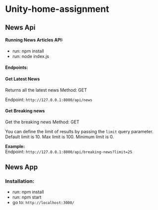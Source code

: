 # Unity-home-assignment

## News Api

#### Running News Articles API:
* run: npm install
* run: node index.js

#### Endpoints:

#### Get Latest News

Returns all the latest news
Method: GET

Endpoint: `http://127.0.0.1:8000/api/news`

#### Get Breaking news

Get the breaking news
Method: GET

You can define the limit of results by passing the `limit` query parameter.    
Default limit is 10.
Max limit is 100.
Minimum limit is 0.

**Example:**   
Endpoint: `http://127.0.0.1:8000/api/breaking-news?limit=25`

## News App

### Installation:
* run: npm install
* run: npm start
* go to: `http://localhost:3000/`

